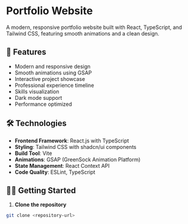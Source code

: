 # Portfolio Website

A modern, responsive portfolio website built with React, TypeScript, and Tailwind CSS, featuring smooth animations and a clean design.

## 🚀 Features

- Modern and responsive design
- Smooth animations using GSAP
- Interactive project showcase
- Professional experience timeline
- Skills visualization
- Dark mode support
- Performance optimized

## 🛠️ Technologies

- **Frontend Framework**: React.js with TypeScript
- **Styling**: Tailwind CSS with shadcn/ui components
- **Build Tool**: Vite
- **Animations**: GSAP (GreenSock Animation Platform)
- **State Management**: React Context API
- **Code Quality**: ESLint, TypeScript

## 🏃‍♂️ Getting Started

1. **Clone the repository**

```bash
git clone <repository-url>
```
